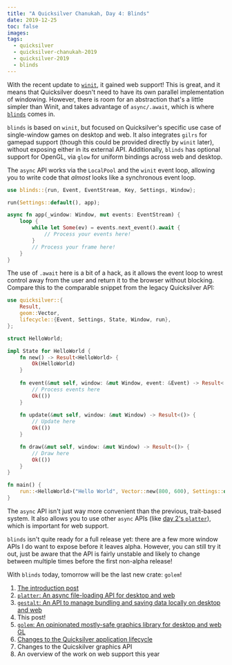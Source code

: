 ```yaml
---
title: "A Quicksilver Chanukah, Day 4: Blinds"
date: 2019-12-25
toc: false
images:
tags:
  - quicksilver
  - quicksilver-chanukah-2019
  - quicksilver-2019
  - blinds
---
```


With the recent update to [`winit`](https://github.com/rust-windowing/winit), it gained web support! This is great, and it means that Quicksilver doesn't need to have its own parallel implementation of windowing. However, there is room for an abstraction that's a little simpler than Winit, and takes advantage of `async/.await`, which is where [`blinds`](https://crates.io/crates/blinds) comes in.

`blinds` is based on `winit`, but focused on Quicksilver's specific use case of single-window games on desktop and web. It also integrates `gilrs` for gamepad support (though this could be provided directly by `winit` later), without exposing either in its external API. Additionally, `blinds` has optional support for OpenGL, via `glow` for uniform bindings across web and desktop.

The `async` API works via the `LocalPool` and the `winit` event loop, allowing you to write code that *almost* looks like a synchronous event loop.

```rust
use blinds::{run, Event, EventStream, Key, Settings, Window};

run(Settings::default(), app);

async fn app(_window: Window, mut events: EventStream) {
    loop {
        while let Some(ev) = events.next_event().await {
            // Process your events here!
        }
        // Process your frame here!
    }
}
```

The use of `.await` here is a bit of a hack, as it allows the event loop to wrest control away from the user and return it to the browser without blocking. Compare this to the comparable snippet from the legacy Quicksilver API:

```rust
use quicksilver::{
    Result,
    geom::Vector,
    lifecycle::{Event, Settings, State, Window, run},
};

struct HelloWorld;

impl State for HelloWorld {
    fn new() -> Result<HelloWorld> {
        Ok(HelloWorld)
    }
    
    fn event(&mut self, window: &mut Window, event: &Event) -> Result<()> {
        // Process events here
        Ok(())
    }
    
    fn update(&mut self, window: &mut Window) -> Result<()> {
        // Update here
        Ok(())
    }

    fn draw(&mut self, window: &mut Window) -> Result<()> {
        // Draw here
        Ok(())
    }
}

fn main() {
    run::<HelloWorld>("Hello World", Vector::new(800, 600), Settings::default());
}
```

The `async` API isn't just way more convenient than the previous, trait-based system. It also allows you to use other `async` APIs (like [day 2's `platter`](../quicksilver-chanukah-2019-day-2)), which is important for web support.

`blinds` isn't quite ready for a full release yet: there are a few more window APIs I do want to expose before it leaves alpha. However, you can still try it out, just be aware that the API is fairly unstable and likely to change between multiple times before the first non-alpha release!

With `blinds` today, tomorrow will be the last new crate: `golem`!

1. [The introduction post](../quicksilver-chanukah-2019)
2. [`platter`: An async file-loading API for desktop and web](../quicksilver-chanukah-2019-day-2)
3. [`gestalt`: An API to manage bundling and saving data locally on desktop and web](../quicksilver-chanukah-2019-day-3)
4. This post!
5. [`golem`: An opinionated mostly-safe graphics library for desktop and web GL](../quicksilver-chanukah-2019-day-5)
6. [Changes to the Quicksilver application lifecycle](../quicksilver-chanukah-day-6)
7. Changes to the Quicskilver graphics API
8. An overview of the work on web support this year
